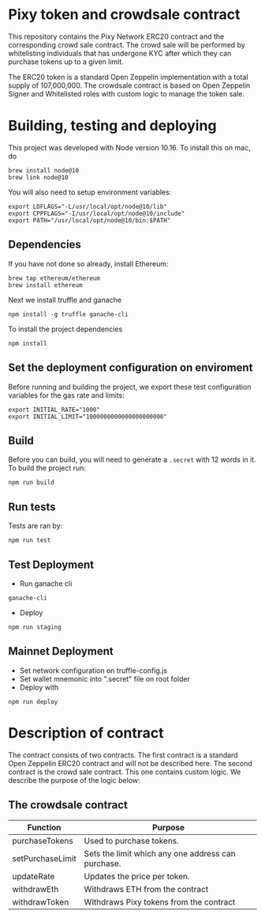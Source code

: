 # Pixy token and crowdsale contract

This repository contains the Pixy Network ERC20 contract and the corresponding crowd sale contract. The crowd sale will be performed by whitelisting individuals that has undergone KYC after which they can purchase tokens up to a given limit.

The ERC20 token is a standard Open Zeppelin implementation with a total supply of 107,000,000. The crowdsale contract is based on Open Zeppelin Signer and Whitelisted roles with custom logic to manage the token sale. 

# Building, testing and deploying

This project was developed with Node version 10.16. To install this on mac, do

```
brew install node@10
brew link node@10
```
You will also need to setup environment variables:
```
export LDFLAGS="-L/usr/local/opt/node@10/lib"
export CPPFLAGS="-I/usr/local/opt/node@10/include"
export PATH="/usr/local/opt/node@10/bin:$PATH"
```

## Dependencies
If you have not done so already, install Ethereum:
```
brew tap ethereum/ethereum
brew install ethereum
```
Next we install truffle and ganache
```
npm install -g truffle ganache-cli
```
To install the project dependencies

```
npm install
```
## Set the deployment configuration on enviroment

Before running and building the project, we export these test configuration variables for the gas rate and limits:

```
export INITIAL_RATE="1000"
export INITIAL_LIMIT="1000000000000000000000"
```
## Build
Before you can build, you will need to generate a `.secret` with 12 words in it. To build the project run:

```
npm run build
```
## Run tests

Tests are ran by:

```
npm run test
```
## Test Deployment

- Run ganache cli

```
ganache-cli
```

- Deploy

```
npm run staging
```

## Mainnet Deployment

- Set network configuration on truffle-config.js
- Set wallet mnemonic into ".secret" file on root folder
- Deploy with 

```
npm run deploy
```

# Description of contract

The contract consists of two contracts. The first contract is a standard Open Zeppelin ERC20 contract and will not be described here. The second contract is the crowd sale contract. This one contains custom logic. We describe the purpose of the logic below:


## The crowdsale contract

Function | Purpose 
------- | --- 
purchaseTokens | Used to purchase tokens. 
setPurchaseLimit | Sets the limit which any one address can purchase. 
updateRate | Updates the price per token. 
withdrawEth | Withdraws ETH from the contract
withdrawToken | Withdraws Pixy tokens from the contract 
